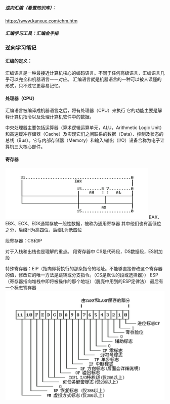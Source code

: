 ##### 逆向汇编（看雪知识库）：
https://www.kanxue.com/chm.htm
##### 汇编学习工具：汇编金手指
### 逆向学习笔记

#### 汇编的定义：
汇编语言是一种最接近计算机核心的编码语言。不同于任何高级语言，汇编语言几乎可以完全和机器语言一一对应。
汇编语言就是机器语言的一种可以被人读懂的形式，只不过它更容易记忆。


#### 处理器（CPU）
汇编语言被编译成机器语言之后，将有处理器（CPU）来执行
它的功能主要是解释计算机指令以及处理计算机软件中的数据。

中央处理器主要包括运算器（算术逻辑运算单元，ALU，Arithmetic Logic Unit）和高速缓冲存储器（Cache）及实现它们之间联系的数据（Data）、控制及状态的总线（Bus）。它与内部存储器（Memory）和输入/输出（I/O）设备合称为电子计算机三大核心部件。

#### 寄存器
![image](image/1510933864006.png)
EAX、EBX、ECX、EDX通常存放一般性数据，被称为通用寄存器
其中他们也有高低位之分，后缀H为高四位，后缀L为低四位

段寄存器：CS和IP

对于入栈和出栈也是理解的重点。
段寄存器中
CS是代码段，DS数据段，ES附加段

特殊寄存器：EIP（指向即将执行的那条指令的地址。不能够直接修改这个寄存器的值，修改它的唯一方法是跳转或分支指令。（CS是默认的段或选择器））
ESP（寄存器指向堆栈中即将被操作的那个地址）（脱壳中用到的ESP定律法）
最后有一个标志寄存器
![image](image/1510933881901.png)

